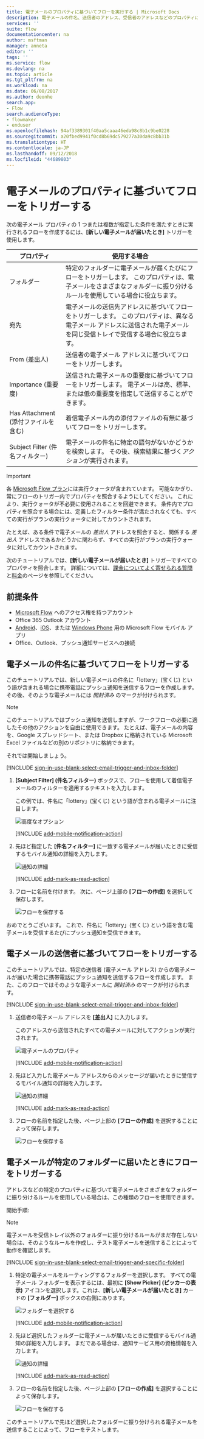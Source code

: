 ```yaml
---
title: 電子メールのプロパティに基づいてフローを実行する | Microsoft Docs
description: 電子メールの件名、送信者のアドレス、受信者のアドレスなどのプロパティに基づいてフローを開始します。
services: ''
suite: flow
documentationcenter: na
author: msftman
manager: anneta
editor: ''
tags: ''
ms.service: flow
ms.devlang: na
ms.topic: article
ms.tgt_pltfrm: na
ms.workload: na
ms.date: 06/08/2017
ms.author: deonhe
search.app:
- Flow
search.audienceType:
- flowmaker
- enduser
ms.openlocfilehash: 94af3389301f40aa5caaa46eda98c8b1c9be0228
ms.sourcegitcommit: a20fbed9941f0cd8b69dc579277a30da9c8bb31b
ms.translationtype: HT
ms.contentlocale: ja-JP
ms.lasthandoff: 09/12/2018
ms.locfileid: "44689803"
---
```

# <a name="trigger-a-flow-based-on-email-properties"></a>電子メールのプロパティに基づいてフローをトリガーする
次の電子メール プロパティの 1 つまたは複数が指定した条件を満たすときに実行されるフローを作成するには、**[新しい電子メールが届いたとき]** トリガーを使用します。

| プロパティ | 使用する場合 |
| --- | --- |
| フォルダー |特定のフォルダーに電子メールが届くたびにフローをトリガーします。 このプロパティは、電子メールをさまざまなフォルダーに振り分けるルールを使用している場合に役立ちます。 |
| 宛先 |電子メールの送信先アドレスに基づいてフローをトリガーします。 このプロパティは、異なる電子メール アドレスに送信された電子メールを同じ受信トレイで受信する場合に役立ちます。 |
| From (差出人) |送信者の電子メール アドレスに基づいてフローをトリガーします。 |
| Importance (重要度) |送信された電子メールの重要度に基づいてフローをトリガーします。 電子メールは高、標準、または低の重要度を指定して送信することができます。 |
| Has Attachment (添付ファイルを含む) |着信電子メール内の添付ファイルの有無に基づいてフローをトリガーします。 |
| Subject Filter (件名フィルター) |電子メールの件名に特定の語句がないかどうかを検索します。 その後、検索結果に基づく*アクション*が実行されます。 |

> [!IMPORTANT]
> 各 [Microsoft Flow プラン](https://flow.microsoft.com/pricing/)には実行クォータが含まれています。 可能なかぎり、常にフローのトリガー内でプロパティを照合するようにしてください。 これにより、実行クォータが不必要に使用されることを回避できます。 条件内でプロパティを照合する場合には、定義したフィルター条件が満たされなくても、すべての実行がプランの実行クォータに対してカウントされます。 

たとえば、ある条件で電子メールの *差出人* アドレスを照合すると、関係する *差出人* アドレスであるかどうかに関わらず、すべての実行がプランの実行クォータに対してカウントされます。
> 
> 

次のチュートリアルでは、**[新しい電子メールが届いたとき]** トリガーですべてのプロパティを照合します。 詳細については、[課金についてよく寄せられる質問](billing-questions.md#what-counts-as-a-run)と[料金](https://ms.flow.microsoft.com/pricing/)のページを参照してください。

## <a name="prerequisites"></a>前提条件
* [Microsoft Flow](https://flow.microsoft.com) へのアクセス権を持つアカウント
* Office 365 Outlook アカウント
* [Android](https://aka.ms/flowmobiledocsandroid)、[iOS](https://aka.ms/flowmobiledocsios)、または [Windows Phone](https://aka.ms/flowmobilewindows) 用の Microsoft Flow モバイル アプリ
* Office、Outlook、プッシュ通知サービスへの接続

## <a name="trigger-a-flow-based-on-an-emails-subject"></a>電子メールの件名に基づいてフローをトリガーする
このチュートリアルでは、新しい電子メールの件名に「lottery」(宝くじ) という語が含まれる場合に携帯電話にプッシュ通知を送信するフローを作成します。 その後、そのような電子メールには *開封済み* のマークが付けられます。

>[!NOTE]
>このチュートリアルではプッシュ通知を送信しますが、ワークフローの必要に適したその他のアクションを自由に使用できます。 たとえば、電子メールの内容を、Google スプレッドシート、または Dropbox に格納されている Microsoft Excel ファイルなどの別のリポジトリに格納できます。

それでは開始しましょう。

[!INCLUDE [sign-in-use-blank-select-email-trigger-and-inbox-folder](includes/sign-in-use-blank-select-email-trigger-and-inbox-folder.md)]

1. **[Subject Filter] (件名フィルター)** ボックスで、フローを使用して着信電子メールのフィルターを適用するテキストを入力します。
   
     この例では、件名に「lottery」(宝くじ) という語が含まれる電子メールに注目します。
   
    ![高度なオプション](./media/email-triggers/email-triggers-subject-text.png)

    [!INCLUDE [add-mobile-notification-action](includes/add-mobile-notification-action.md)]

1. 先ほど指定した **[件名フィルター]** に一致する電子メールが届いたときに受信するモバイル通知の詳細を入力します。
   
    ![通知の詳細](./media/email-triggers/email-triggers-4.png)

    [!INCLUDE [add-mark-as-read-action](includes/add-mark-as-read-action.md)]

1. フローに名前を付けます。 次に、ページ上部の **[フローの作成]** を選択して保存します。
   
    ![フローを保存する](./media/email-triggers/email-triggers-subject-notification.png)

おめでとうございます。 これで、件名に「lottery」(宝くじ) という語を含む電子メールを受信するたびにプッシュ通知を受信できます。

## <a name="trigger-a-flow-based-on-an-emails-sender"></a>電子メールの送信者に基づいてフローをトリガーする
このチュートリアルでは、特定の送信者 (電子メール アドレス) からの電子メールが届いた場合に携帯電話にプッシュ通知を送信するフローを作成します。 また、このフローではそのような電子メールに *開封済み* のマークが付けられます。

[!INCLUDE [sign-in-use-blank-select-email-trigger-and-inbox-folder](includes/sign-in-use-blank-select-email-trigger-and-inbox-folder.md)]

1. 送信者の電子メール アドレスを **[差出人]** に入力します。 
   
     このアドレスから送信されたすべての電子メールに対してアクションが実行されます。
   
    ![電子メールのプロパティ](./media/email-triggers/email-triggers-from.png)

    [!INCLUDE [add-mobile-notification-action](includes/add-mobile-notification-action.md)]

1. 先ほど入力した電子メール アドレスからのメッセージが届いたときに受信するモバイル通知の詳細を入力します。
   
    ![通知の詳細](./media/email-triggers/email-triggers-sender-notification.png)

    [!INCLUDE [add-mark-as-read-action](includes/add-mark-as-read-action.md)]

1. フローの名前を指定した後、ページ上部の **[フローの作成]** を選択することによって保存します。
   
    ![フローを保存する](./media/email-triggers/email-triggers-sender-5.png)

## <a name="trigger-a-flow-when-emails-arrive-in-a-specific-folder"></a>電子メールが特定のフォルダーに届いたときにフローをトリガーする
アドレスなどの特定のプロパティに基づいて電子メールをさまざまなフォルダーに振り分けるルールを使用している場合は、この種類のフローを使用できます。

開始手順:

> [!NOTE]
> 電子メールを受信トレイ以外のフォルダーに振り分けるルールがまだ存在しない場合は、そのようなルールを作成し、テスト電子メールを送信することによって動作を確認します。
> 
> 

[!INCLUDE [sign-in-use-blank-select-email-trigger-and-specific-folder](includes/sign-in-use-blank-select-email-trigger-and-specific-folder.md)]

1. 特定の電子メールをルーティングするフォルダーを選択します。 すべての電子メール フォルダーを表示するには、最初に **[Show Picker] (ピッカーの表示)** アイコンを選択します。これは、**[新しい電子メールが届いたとき]** カードの **[フォルダー]** ボックスの右側にあります。
   
    ![フォルダーを選択する](./media/email-triggers/email-triggers-2.png)

    [!INCLUDE [add-mobile-notification-action](includes/add-mobile-notification-action.md)]

1. 先ほど選択したフォルダーに電子メールが届いたときに受信するモバイル通知の詳細を入力します。 まだである場合は、通知サービス用の資格情報を入力します。
   
    ![通知の詳細](./media/email-triggers/email-triggers-folder-notification.png)

    [!INCLUDE [add-mark-as-read-action](includes/add-mark-as-read-action.md)]

1. フローの名前を指定した後、ページ上部の **[フローの作成]** を選択することによって保存します。
   
    ![フローを保存する](./media/email-triggers/email-triggers-7.png)

このチュートリアルで先ほど選択したフォルダーに振り分けられる電子メールを送信することによって、フローをテストします。

